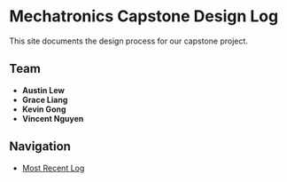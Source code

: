 <!-- # Design Log

For full documentation visit [mkdocs.org](https://www.mkdocs.org).

## Commands

* `mkdocs new [dir-name]` - Create a new project.
* `mkdocs serve` - Start the live-reloading docs server.
* `mkdocs build` - Build the documentation site.
* `mkdocs -h` - Print help message and exit.

## Project layout

    mkdocs.yml    # The configuration file.
    docs/
        index.md  # The documentation homepage.
        ...       # Other markdown pages, images and other files. -->

# Mechatronics Capstone Design Log

This site documents the design process for our capstone project.

## Team
- **Austin Lew**
- **Grace Liang**
- **Kevin Gong**
- **Vincent Nguyen**

## Navigation
- [Most Recent Log](logs/week-02.md)